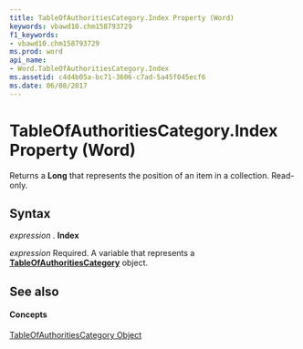 ```yaml
---
title: TableOfAuthoritiesCategory.Index Property (Word)
keywords: vbawd10.chm158793729
f1_keywords:
- vbawd10.chm158793729
ms.prod: word
api_name:
- Word.TableOfAuthoritiesCategory.Index
ms.assetid: c4d4b05a-bc71-3606-c7ad-5a45f045ecf6
ms.date: 06/08/2017
---
```



# TableOfAuthoritiesCategory.Index Property (Word)

Returns a  **Long** that represents the position of an item in a collection. Read-only.


## Syntax

 _expression_ . **Index**

 _expression_ Required. A variable that represents a **[TableOfAuthoritiesCategory](tableofauthoritiescategory-object-word.md)** object.


## See also


#### Concepts


[TableOfAuthoritiesCategory Object](tableofauthoritiescategory-object-word.md)

